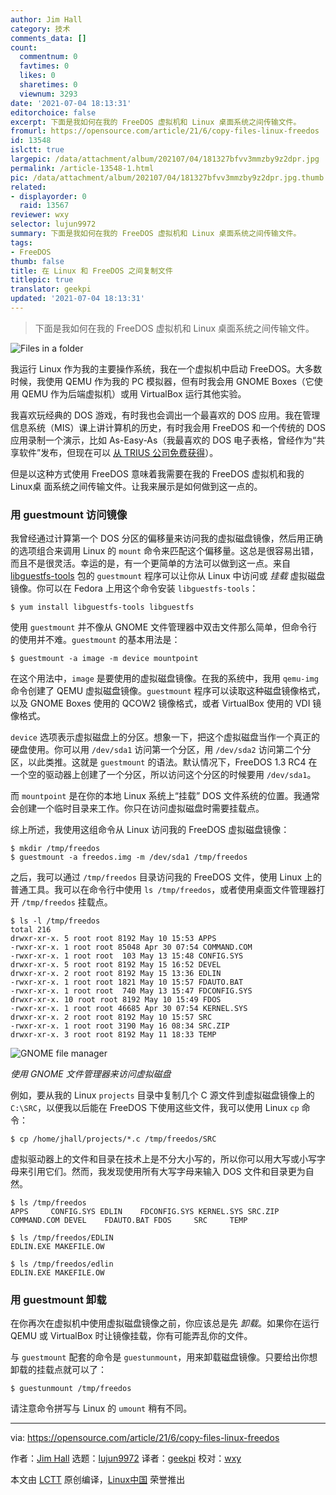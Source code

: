 ```yaml
---
author: Jim Hall
category: 技术
comments_data: []
count:
  commentnum: 0
  favtimes: 0
  likes: 0
  sharetimes: 0
  viewnum: 3293
date: '2021-07-04 18:13:31'
editorchoice: false
excerpt: 下面是我如何在我的 FreeDOS 虚拟机和 Linux 桌面系统之间传输文件。
fromurl: https://opensource.com/article/21/6/copy-files-linux-freedos
id: 13548
islctt: true
largepic: /data/attachment/album/202107/04/181327bfvv3mmzby9z2dpr.jpg
permalink: /article-13548-1.html
pic: /data/attachment/album/202107/04/181327bfvv3mmzby9z2dpr.jpg.thumb.jpg
related:
- displayorder: 0
  raid: 13567
reviewer: wxy
selector: lujun9972
summary: 下面是我如何在我的 FreeDOS 虚拟机和 Linux 桌面系统之间传输文件。
tags:
- FreeDOS
thumb: false
title: 在 Linux 和 FreeDOS 之间复制文件
titlepic: true
translator: geekpi
updated: '2021-07-04 18:13:31'
---
```



> 
> 下面是我如何在我的 FreeDOS 虚拟机和 Linux 桌面系统之间传输文件。
> 
> 
> 


![](/data/attachment/album/202107/04/181327bfvv3mmzby9z2dpr.jpg "Files in a folder")


我运行 Linux 作为我的主要操作系统，我在一个虚拟机中启动 FreeDOS。大多数时候，我使用 QEMU 作为我的 PC 模拟器，但有时我会用 GNOME Boxes（它使用 QEMU 作为后端虚拟机）或用 VirtualBox 运行其他实验。


我喜欢玩经典的 DOS 游戏，有时我也会调出一个最喜欢的 DOS 应用。我在管理信息系统（MIS）课上讲计算机的历史，有时我会用 FreeDOS 和一个传统的 DOS 应用录制一个演示，比如 As-Easy-As（我最喜欢的 DOS 电子表格，曾经作为“共享软件”发布，但现在可以 [从 TRIUS 公司免费获得](http://www.triusinc.com/forums/viewtopic.php?t=10)）。


但是以这种方式使用 FreeDOS 意味着我需要在我的 FreeDOS 虚拟机和我的 Linux桌 面系统之间传输文件。让我来展示是如何做到这一点的。


### 用 guestmount 访问镜像


我曾经通过计算第一个 DOS 分区的偏移量来访问我的虚拟磁盘镜像，然后用正确的选项组合来调用 Linux 的 `mount` 命令来匹配这个偏移量。这总是很容易出错，而且不是很灵活。幸运的是，有一个更简单的方法可以做到这一点。来自 [libguestfs-tools](https://libguestfs.org/) 包的 `guestmount` 程序可以让你从 Linux 中访问或 *挂载* 虚拟磁盘镜像。你可以在 Fedora 上用这个命令安装 `libguestfs-tools`：



```
$ yum install libguestfs-tools libguestfs

```

使用 `guestmount` 并不像从 GNOME 文件管理器中双击文件那么简单，但命令行的使用并不难。`guestmount` 的基本用法是：



```
$ guestmount -a image -m device mountpoint

```

在这个用法中，`image` 是要使用的虚拟磁盘镜像。在我的系统中，我用 `qemu-img` 命令创建了 QEMU 虚拟磁盘镜像。`guestmount` 程序可以读取这种磁盘镜像格式，以及 GNOME Boxes 使用的 QCOW2 镜像格式，或者 VirtualBox 使用的 VDI 镜像格式。


`device` 选项表示虚拟磁盘上的分区。想象一下，把这个虚拟磁盘当作一个真正的硬盘使用。你可以用 `/dev/sda1` 访问第一个分区，用 `/dev/sda2` 访问第二个分区，以此类推。这就是 `guestmount` 的语法。默认情况下，FreeDOS 1.3 RC4 在一个空的驱动器上创建了一个分区，所以访问这个分区的时候要用 `/dev/sda1`。


而 `mountpoint` 是在你的本地 Linux 系统上“挂载” DOS 文件系统的位置。我通常会创建一个临时目录来工作。你只在访问虚拟磁盘时需要挂载点。


综上所述，我使用这组命令从 Linux 访问我的 FreeDOS 虚拟磁盘镜像：



```
$ mkdir /tmp/freedos
$ guestmount -a freedos.img -m /dev/sda1 /tmp/freedos

```

之后，我可以通过 `/tmp/freedos` 目录访问我的 FreeDOS 文件，使用 Linux 上的普通工具。我可以在命令行中使用 `ls /tmp/freedos`，或者使用桌面文件管理器打开 `/tmp/freedos` 挂载点。



```
$ ls -l /tmp/freedos
total 216
drwxr-xr-x. 5 root root 8192 May 10 15:53 APPS
-rwxr-xr-x. 1 root root 85048 Apr 30 07:54 COMMAND.COM
-rwxr-xr-x. 1 root root  103 May 13 15:48 CONFIG.SYS
drwxr-xr-x. 5 root root 8192 May 15 16:52 DEVEL
drwxr-xr-x. 2 root root 8192 May 15 13:36 EDLIN
-rwxr-xr-x. 1 root root 1821 May 10 15:57 FDAUTO.BAT
-rwxr-xr-x. 1 root root  740 May 13 15:47 FDCONFIG.SYS
drwxr-xr-x. 10 root root 8192 May 10 15:49 FDOS
-rwxr-xr-x. 1 root root 46685 Apr 30 07:54 KERNEL.SYS
drwxr-xr-x. 2 root root 8192 May 10 15:57 SRC
-rwxr-xr-x. 1 root root 3190 May 16 08:34 SRC.ZIP
drwxr-xr-x. 3 root root 8192 May 11 18:33 TEMP

```

![GNOME file manager](/data/attachment/album/202107/04/181333y8zys7s11kz3s8i1.png "Using GNOME file manager to access the virtual disk")


*使用 GNOME 文件管理器来访问虚拟磁盘*


例如，要从我的 Linux `projects` 目录中复制几个 C 源文件到虚拟磁盘镜像上的 `C:\SRC`，以便我以后能在 FreeDOS 下使用这些文件，我可以使用 Linux `cp` 命令：



```
$ cp /home/jhall/projects/*.c /tmp/freedos/SRC

```

虚拟驱动器上的文件和目录在技术上是不分大小写的，所以你可以用大写或小写字母来引用它们。然而，我发现使用所有大写字母来输入 DOS 文件和目录更为自然。



```
$ ls /tmp/freedos
APPS     CONFIG.SYS EDLIN    FDCONFIG.SYS KERNEL.SYS SRC.ZIP
COMMAND.COM DEVEL    FDAUTO.BAT FDOS     SRC     TEMP

$ ls /tmp/freedos/EDLIN
EDLIN.EXE MAKEFILE.OW

$ ls /tmp/freedos/edlin
EDLIN.EXE MAKEFILE.OW

```

### 用 guestmount 卸载


在你再次在虚拟机中使用虚拟磁盘镜像之前，你应该总是先 *卸载*。如果你在运行 QEMU 或 VirtualBox 时让镜像挂载，你有可能弄乱你的文件。


与 `guestmount` 配套的命令是 `guestunmount`，用来卸载磁盘镜像。只要给出你想卸载的挂载点就可以了：



```
$ guestunmount /tmp/freedos

```

请注意命令拼写与 Linux 的 `umount` 稍有不同。




---


via: <https://opensource.com/article/21/6/copy-files-linux-freedos>


作者：[Jim Hall](https://opensource.com/users/jim-hall) 选题：[lujun9972](https://github.com/lujun9972) 译者：[geekpi](https://github.com/geekpi) 校对：[wxy](https://github.com/wxy)


本文由 [LCTT](https://github.com/LCTT/TranslateProject) 原创编译，[Linux中国](https://linux.cn/) 荣誉推出